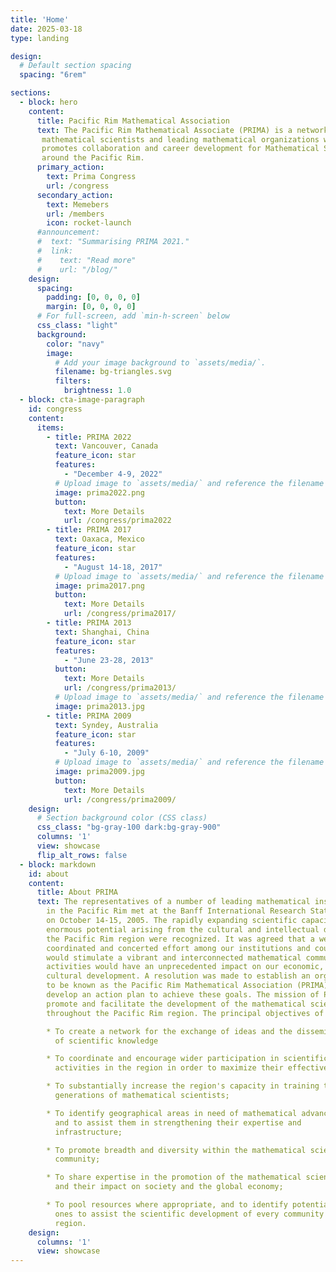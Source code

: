 ```yaml
---
title: 'Home'
date: 2025-03-18
type: landing

design:
  # Default section spacing
  spacing: "6rem"

sections:
  - block: hero
    content:
      title: Pacific Rim Mathematical Association
      text: The Pacific Rim Mathematical Associate (PRIMA) is a network of
       mathematical scientists and leading mathematical organizations which
       promotes collaboration and career development for Mathematical Scientists
       around the Pacific Rim.
      primary_action:
        text: Prima Congress
        url: /congress
      secondary_action:
        text: Memebers
        url: /members
        icon: rocket-launch
      #announcement:
      #  text: "Summarising PRIMA 2021."
      #  link:
      #    text: "Read more"
      #    url: "/blog/"
    design:
      spacing:
        padding: [0, 0, 0, 0]
        margin: [0, 0, 0, 0]
      # For full-screen, add `min-h-screen` below
      css_class: "light"
      background:
        color: "navy"
        image:
          # Add your image background to `assets/media/`.
          filename: bg-triangles.svg
          filters:
            brightness: 1.0
  - block: cta-image-paragraph
    id: congress
    content:
      items:
        - title: PRIMA 2022
          text: Vancouver, Canada
          feature_icon: star
          features:
            - "December 4-9, 2022"
          # Upload image to `assets/media/` and reference the filename here
          image: prima2022.png
          button:
            text: More Details
            url: /congress/prima2022
        - title: PRIMA 2017
          text: Oaxaca, Mexico
          feature_icon: star
          features:
            - "August 14-18, 2017"
          # Upload image to `assets/media/` and reference the filename here
          image: prima2017.png
          button:
            text: More Details
            url: /congress/prima2017/
        - title: PRIMA 2013
          text: Shanghai, China
          feature_icon: star
          features:
            - "June 23-28, 2013"
          button:
            text: More Details
            url: /congress/prima2013/
          # Upload image to `assets/media/` and reference the filename here
          image: prima2013.jpg
        - title: PRIMA 2009
          text: Syndey, Australia
          feature_icon: star
          features:
            - "July 6-10, 2009"
          # Upload image to `assets/media/` and reference the filename here
          image: prima2009.jpg
          button:
            text: More Details
            url: /congress/prima2009/
    design:
      # Section background color (CSS class)
      css_class: "bg-gray-100 dark:bg-gray-900"
      columns: '1'
      view: showcase
      flip_alt_rows: false
  - block: markdown
    id: about
    content:
      title: About PRIMA
      text: The representatives of a number of leading mathematical institutions
        in the Pacific Rim met at the Banff International Research Station, Canada
        on October 14-15, 2005. The rapidly expanding scientific capacity and the
        enormous potential arising from the cultural and intellectual diversity of
        the Pacific Rim region were recognized. It was agreed that a well
        coordinated and concerted effort among our institutions and countries
        would stimulate a vibrant and interconnected mathematical community whose
        activities would have an unprecedented impact on our economic, social and
        cultural development. A resolution was made to establish an organization,
        to be known as the Pacific Rim Mathematical Association (PRIMA), and to
        develop an action plan to achieve these goals. The mission of PRIMA is to
        promote and facilitate the development of the mathematical sciences
        throughout the Pacific Rim region. The principal objectives of PRIMA are

        * To create a network for the exchange of ideas and the dissemination
          of scientific knowledge

        * To coordinate and encourage wider participation in scientific
          activities in the region in order to maximize their effectiveness;

        * To substantially increase the region's capacity in training the next
          generations of mathematical scientists;

        * To identify geographical areas in need of mathematical advancement
          and to assist them in strengthening their expertise and
          infrastructure;

        * To promote breadth and diversity within the mathematical sciences
          community;

        * To share expertise in the promotion of the mathematical sciences,
          and their impact on society and the global economy;

        * To pool resources where appropriate, and to identify potential new
          ones to assist the scientific development of every community in our
          region.
    design:
      columns: '1'
      view: showcase
---
```

